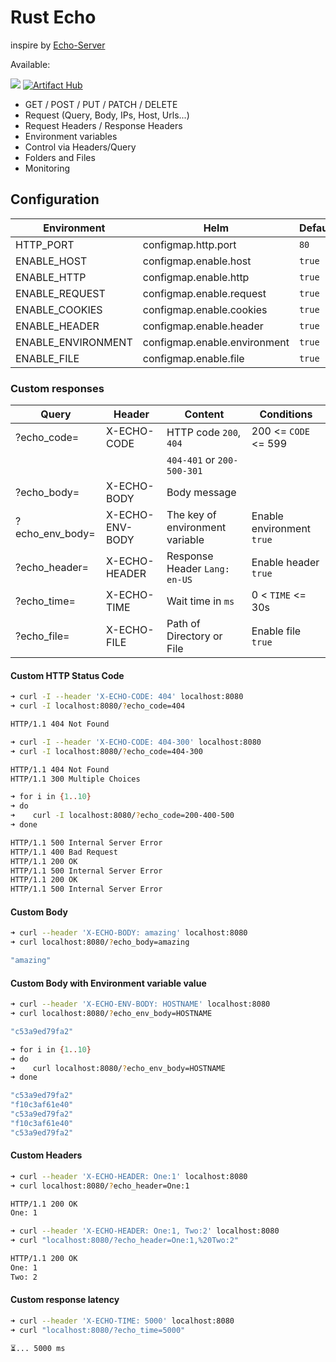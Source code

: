# Rust Echo

inspire by [Echo-Server](https://github.com/Ealenn/Echo-Server/)

Available:

![](https://img.shields.io/badge/linux-amd64-blue?style=flat-square&logo=docker)
[![Artifact Hub](https://img.shields.io/endpoint?url=https://artifacthub.io/badge/repository/recho)](https://artifacthub.io/packages/search?repo=recho)

- GET / POST / PUT / PATCH / DELETE
- Request (Query, Body, IPs, Host, Urls...)
- Request Headers / Response Headers
- Environment variables
- Control via Headers/Query
- Folders and Files
- Monitoring

## Configuration

| Environment        | Helm                         | Default |
|--------------------|------------------------------|---------|
| HTTP_PORT          | configmap.http.port          | `80`    |
| ENABLE_HOST        | configmap.enable.host        | `true`  |
| ENABLE_HTTP        | configmap.enable.http        | `true`  |
| ENABLE_REQUEST     | configmap.enable.request     | `true`  |
| ENABLE_COOKIES     | configmap.enable.cookies     | `true`  |
| ENABLE_HEADER      | configmap.enable.header      | `true`  |
| ENABLE_ENVIRONMENT | configmap.enable.environment | `true`  |
| ENABLE_FILE        | configmap.enable.file        | `true`  |

### Custom responses

| Query           | Header          | Content                         | Conditions                |
|-----------------|-----------------|---------------------------------|---------------------------|
| ?echo_code=     | X-ECHO-CODE     | HTTP code `200`, `404`          | 200 <= `CODE` <= 599      |
|                 |                 | `404-401` or `200-500-301`      |                           |
| ?echo_body=     | X-ECHO-BODY     | Body message                    |                           |
| ?echo_env_body= | X-ECHO-ENV-BODY | The key of environment variable | Enable environment `true` |
| ?echo_header=   | X-ECHO-HEADER   | Response Header `Lang: en-US`   | Enable header `true`      |
| ?echo_time=     | X-ECHO-TIME     | Wait time in `ms`               | 0 < `TIME` <= 30s         |
| ?echo_file=     | X-ECHO-FILE     | Path of Directory or File       | Enable file `true`        |

#### <a name='CustomHTTPStatusCode'></a>Custom HTTP Status Code

```bash
➜ curl -I --header 'X-ECHO-CODE: 404' localhost:8080
➜ curl -I localhost:8080/?echo_code=404

HTTP/1.1 404 Not Found
```

```bash
➜ curl -I --header 'X-ECHO-CODE: 404-300' localhost:8080
➜ curl -I localhost:8080/?echo_code=404-300

HTTP/1.1 404 Not Found
HTTP/1.1 300 Multiple Choices
```

```bash
➜ for i in {1..10}
➜ do
➜    curl -I localhost:8080/?echo_code=200-400-500
➜ done

HTTP/1.1 500 Internal Server Error
HTTP/1.1 400 Bad Request
HTTP/1.1 200 OK
HTTP/1.1 500 Internal Server Error
HTTP/1.1 200 OK
HTTP/1.1 500 Internal Server Error
```

#### <a name='CustomBody'></a>Custom Body

```bash
➜ curl --header 'X-ECHO-BODY: amazing' localhost:8080
➜ curl localhost:8080/?echo_body=amazing

"amazing"
```

#### <a name='CustomBodywithEnvironmentvariablevalue'></a>Custom Body with Environment variable value

```bash
➜ curl --header 'X-ECHO-ENV-BODY: HOSTNAME' localhost:8080
➜ curl localhost:8080/?echo_env_body=HOSTNAME

"c53a9ed79fa2"
```

```bash
➜ for i in {1..10}
➜ do
➜    curl localhost:8080/?echo_env_body=HOSTNAME
➜ done

"c53a9ed79fa2"
"f10c3af61e40"
"c53a9ed79fa2"
"f10c3af61e40"
"c53a9ed79fa2"
```

#### <a name='CustomHeaders'></a>Custom Headers

```bash
➜ curl --header 'X-ECHO-HEADER: One:1' localhost:8080
➜ curl localhost:8080/?echo_header=One:1

HTTP/1.1 200 OK
One: 1
```

```bash
➜ curl --header 'X-ECHO-HEADER: One:1, Two:2' localhost:8080
➜ curl "localhost:8080/?echo_header=One:1,%20Two:2"

HTTP/1.1 200 OK
One: 1
Two: 2
```

#### <a name='Customresponselatency'></a>Custom response latency

```bash
➜ curl --header 'X-ECHO-TIME: 5000' localhost:8080
➜ curl "localhost:8080/?echo_time=5000"

⏳... 5000 ms
```
